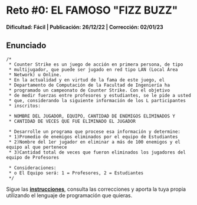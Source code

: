 # Reto #0: EL FAMOSO "FIZZ BUZZ"
#### Dificultad: Fácil | Publicación: 26/12/22 | Corrección: 02/01/23

## Enunciado

```
/*
 * Counter Strike es un juego de acción en primera persona, de tipo
 * multijugador, que puede ser jugado en red tipo LAN (Local Área
 * Network) u Online.
 * En la actualidad y en virtud de la fama de este juego, el
 * Departamento de Computación de la Facultad de Ingeniería ha
 * programado un campeonato de Counter Strike. Con el objetivo
 * de medir fuerzas entre profesores y estudiantes, se le pide a usted
 * que, considerando la siguiente información de los L participantes
 * inscritos:

 * NOMBRE DEL JUGADOR, EQUIPO, CANTIDAD DE ENEMIGOS ELIMINADOS Y
 * CANTIDAD DE VECES QUE FUE ELIMINADO EL JUGADOR

 * Desarrolle un programa que procese esa información y determine:
 * 1)Promedio de enemigos eliminados por el equipo de Estudiantes
 * 2)Nombre del 1er jugador en eliminar a más de 100 enemigos y el equipo al que pertenece
 * 3)Cantidad total de veces que fueron eliminados los jugadores del equipo de Profesores

 * Consideraciones:
 * o El Equipo será: 1 = Profesores, 2 = Estudiantes
 */
```
Sigue las **[instrucciones](../../README.md)**, consulta las correcciones y aporta la tuya propia utilizando el lenguaje de programación que quieras.
